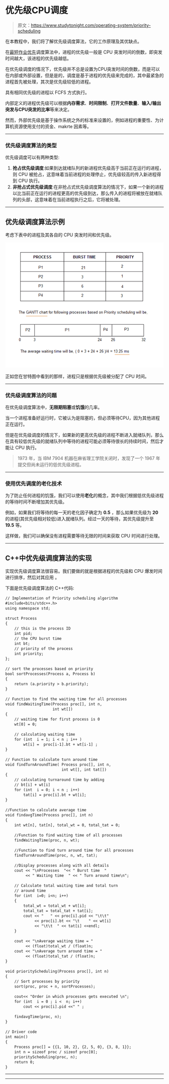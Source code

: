 # 优先级CPU调度

> 原文：<https://www.studytonight.com/operating-system/priority-scheduling>

在本教程中，我们将了解优先级调度算法，它的工作原理及其优缺点。

在[最短作业优先](shortest-job-first)调度算法中，进程的优先级一般是 CPU 突发时间的倒数，即突发时间越大，该进程的优先级越低。

在优先级调度的情况下，优先级并不总是设置为CPU突发时间的倒数，而是可以在内部或外部设置，但是是的，调度是基于进程的优先级来完成的，其中最紧急的进程首先被处理，其次是优先级较低的进程。

具有相同优先级的进程以 FCFS 方式执行。

内部定义的进程优先级可以根据**内存需求**、**时间限制**、**打开文件数量**、**输入/输出突发与CPU突发的比率**等来决定。

然而，外部优先级是基于操作系统之外的标准来设置的，例如进程的重要性、为计算机资源使用支付的资金、makrte 因素等。

* * *

### 优先级调度算法的类型

优先级调度可以有两种类型:

1.  **抢占优先级调度**:如果到达就绪队列的新进程优先级高于当前正在运行的进程，则 CPU 被抢占，这意味着当前进程的处理停止，优先级较高的传入新进程得到 CPU 执行。
2.  **非抢占式优先级调度**:在非抢占式优先级调度算法的情况下，如果一个新的进程以比当前正在运行的进程更高的优先级到达，那么传入的进程将被放在就绪队列的头部，这意味着在当前进程执行之后，它将被处理。

* * *

## 优先级调度算法示例

考虑下表中的进程及其各自的 CPU 突发时间和优先级。

![Priority Scheduling](img/d9ecedd66526542a660cc7fc5a2712c5.png)

正如您在甘特图中看到的那样，进程只是根据优先级被分配了 CPU 时间。

* * *

### 优先级调度算法的问题

在优先级调度算法中，**无限期阻塞**或**饥饿**的几率。

当一个进程准备好运行时，它被认为是阻塞的，但必须等待CPU，因为其他进程正在运行。

但是在优先级调度的情况下，如果新的更高优先级的进程不断进入就绪队列，那么在具有较低优先级的就绪队列中等待的进程可能必须等待很长的持续时间，然后才能让 CPU 执行。

> 1973 年，当 IBM 7904 机器在麻省理工学院关闭时，发现了一个 1967 年提交但尚未运行的低优先级进程。

* * *

### 使用优先调度的老化技术

为了防止任何进程的饥饿，我们可以使用**老化**的概念，其中我们根据低优先级进程的等待时间不断增加其优先级。

例如，如果我们将等待的每一天的老化因子确定为 **0.5** ，那么如果优先级为 **20** 的进程(其优先级相对较低)进入就绪队列。经过一天的等待，其优先级提升至 **19.5** 等。

这样做，我们可以确保没有进程需要等待无限的时间来获取 CPU 时间进行处理。

* * *

## C++中优先级调度算法的实现

实现优先级调度算法很容易。我们要做的就是根据进程的优先级和 CPU 爆发时间进行排序，然后对其应用 。

下面是优先级调度算法的 C++代码:

```
// Implementation of Priority scheduling algorithm
#include<bits/stdc++.h> 
using namespace std; 

struct Process 
{ 
	// this is the process ID 
    int pid;  
    // the CPU burst time 
    int bt;   
    // priority of the process 
    int priority; 
}; 

// sort the processes based on priority
bool sortProcesses(Process a, Process b) 
{ 
    return (a.priority > b.priority); 
} 

// Function to find the waiting time for all processes 
void findWaitingTime(Process proc[], int n, 
                     int wt[]) 
{ 
    // waiting time for first process is 0 
    wt[0] = 0; 

    // calculating waiting time 
    for (int  i = 1; i < n ; i++ ) 
        wt[i] =  proc[i-1].bt + wt[i-1] ; 
} 

// Function to calculate turn around time 
void findTurnAroundTime( Process proc[], int n, 
                         int wt[], int tat[]) 
{ 
    // calculating turnaround time by adding 
    // bt[i] + wt[i] 
    for (int  i = 0; i < n ; i++) 
        tat[i] = proc[i].bt + wt[i]; 
} 

//Function to calculate average time 
void findavgTime(Process proc[], int n) 
{ 
    int wt[n], tat[n], total_wt = 0, total_tat = 0; 

    //Function to find waiting time of all processes 
    findWaitingTime(proc, n, wt); 

    //Function to find turn around time for all processes 
    findTurnAroundTime(proc, n, wt, tat); 

    //Display processes along with all details 
    cout << "\nProcesses  "<< " Burst time  "
         << " Waiting time  " << " Turn around time\n"; 

    // Calculate total waiting time and total turn 
    // around time 
    for (int  i=0; i<n; i++) 
    { 
        total_wt = total_wt + wt[i]; 
        total_tat = total_tat + tat[i]; 
        cout << "   " << proc[i].pid << "\t\t"
             << proc[i].bt << "\t    " << wt[i] 
             << "\t\t  " << tat[i] <<endl; 
    } 

    cout << "\nAverage waiting time = "
         << (float)total_wt / (float)n; 
    cout << "\nAverage turn around time = "
         << (float)total_tat / (float)n; 
} 

void priorityScheduling(Process proc[], int n) 
{ 
    // Sort processes by priority 
    sort(proc, proc + n, sortProcesses); 

    cout<< "Order in which processes gets executed \n"; 
    for (int  i = 0 ; i <  n; i++) 
        cout << proc[i].pid <<" " ; 

    findavgTime(proc, n); 
} 

// Driver code 
int main() 
{ 
    Process proc[] = {{1, 10, 2}, {2, 5, 0}, {3, 8, 1}}; 
    int n = sizeof proc / sizeof proc[0]; 
    priorityScheduling(proc, n); 
    return 0; 
}
```

* * *

* * *